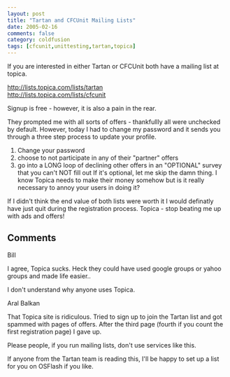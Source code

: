 ```yaml
---
layout: post
title: "Tartan and CFCUnit Mailing Lists"
date: 2005-02-16
comments: false
category: coldfusion
tags: [cfcunit,unittesting,tartan,topica]
---
```

If you are interested in either Tartan or CFCUnit both have a mailing list at
topica.  

<http://lists.topica.com/lists/tartan>  
<http://lists.topica.com/lists/cfcunit>  

Signup is free - however, it is also a pain in the rear.  

They prompted me with all sorts of offers - thankfullly all were unchecked by
default. However, today I had to change my password and it sends you through a
three step process to update your profile.  

  1. Change your password
  2. choose to not participate in any of their "partner" offers
  3. go into a LONG loop of declining other offers in an "OPTIONAL" survey that you can't NOT fill out
If it's optional, let me skip the damn thing. I know Topica needs to make
their money somehow but is it really necessary to annoy your users in doing
it?  

If I didn't think the end value of both lists were worth it I would definatly
have just quit during the registration process. Topica - stop beating me up
with ads and offers!

## Comments

Bill

I agree, Topica sucks. Heck they could have used google groups or yahoo groups
and made life easier..  

I don't understand why anyone uses Topica.

Aral Balkan

That Topica site is ridiculous. Tried to sign up to join the Tartan list and
got spammed with pages of offers. After the third page (fourth if you count
the first registration page) I gave up.  

Please people, if you run mailing lists, don't use services like this.  

If anyone from the Tartan team is reading this, I'll be happy to set up a list
for you on OSFlash if you like.
